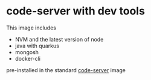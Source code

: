 # code-server with dev tools

This image includes
- NVM and the latest version of node
- java with quarkus
- mongosh
- docker-cli

pre-installed in the standard [code-server](https://github.com/coder/code-server) image

